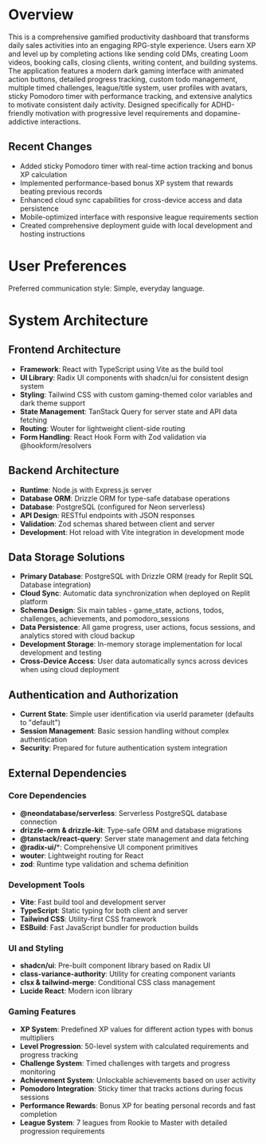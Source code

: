 # Overview

This is a comprehensive gamified productivity dashboard that transforms daily sales activities into an engaging RPG-style experience. Users earn XP and level up by completing actions like sending cold DMs, creating Loom videos, booking calls, closing clients, writing content, and building systems. The application features a modern dark gaming interface with animated action buttons, detailed progress tracking, custom todo management, multiple timed challenges, league/title system, user profiles with avatars, sticky Pomodoro timer with performance tracking, and extensive analytics to motivate consistent daily activity. Designed specifically for ADHD-friendly motivation with progressive level requirements and dopamine-addictive interactions.

## Recent Changes
- Added sticky Pomodoro timer with real-time action tracking and bonus XP calculation
- Implemented performance-based bonus XP system that rewards beating previous records
- Enhanced cloud sync capabilities for cross-device access and data persistence
- Mobile-optimized interface with responsive league requirements section
- Created comprehensive deployment guide with local development and hosting instructions

# User Preferences

Preferred communication style: Simple, everyday language.

# System Architecture

## Frontend Architecture
- **Framework**: React with TypeScript using Vite as the build tool
- **UI Library**: Radix UI components with shadcn/ui for consistent design system
- **Styling**: Tailwind CSS with custom gaming-themed color variables and dark theme support
- **State Management**: TanStack Query for server state and API data fetching
- **Routing**: Wouter for lightweight client-side routing
- **Form Handling**: React Hook Form with Zod validation via @hookform/resolvers

## Backend Architecture
- **Runtime**: Node.js with Express.js server
- **Database ORM**: Drizzle ORM for type-safe database operations
- **Database**: PostgreSQL (configured for Neon serverless)
- **API Design**: RESTful endpoints with JSON responses
- **Validation**: Zod schemas shared between client and server
- **Development**: Hot reload with Vite integration in development mode

## Data Storage Solutions
- **Primary Database**: PostgreSQL with Drizzle ORM (ready for Replit SQL Database integration)
- **Cloud Sync**: Automatic data synchronization when deployed on Replit platform
- **Schema Design**: Six main tables - game_state, actions, todos, challenges, achievements, and pomodoro_sessions
- **Data Persistence**: All game progress, user actions, focus sessions, and analytics stored with cloud backup
- **Development Storage**: In-memory storage implementation for local development and testing
- **Cross-Device Access**: User data automatically syncs across devices when using cloud deployment

## Authentication and Authorization
- **Current State**: Simple user identification via userId parameter (defaults to "default")
- **Session Management**: Basic session handling without complex authentication
- **Security**: Prepared for future authentication system integration

## External Dependencies

### Core Dependencies
- **@neondatabase/serverless**: Serverless PostgreSQL database connection
- **drizzle-orm & drizzle-kit**: Type-safe ORM and database migrations
- **@tanstack/react-query**: Server state management and data fetching
- **@radix-ui/***: Comprehensive UI component primitives
- **wouter**: Lightweight routing for React
- **zod**: Runtime type validation and schema definition

### Development Tools
- **Vite**: Fast build tool and development server
- **TypeScript**: Static typing for both client and server
- **Tailwind CSS**: Utility-first CSS framework
- **ESBuild**: Fast JavaScript bundler for production builds

### UI and Styling
- **shadcn/ui**: Pre-built component library based on Radix UI
- **class-variance-authority**: Utility for creating component variants
- **clsx & tailwind-merge**: Conditional CSS class management
- **Lucide React**: Modern icon library

### Gaming Features
- **XP System**: Predefined XP values for different action types with bonus multipliers
- **Level Progression**: 50-level system with calculated requirements and progress tracking
- **Challenge System**: Timed challenges with targets and progress monitoring
- **Achievement System**: Unlockable achievements based on user activity
- **Pomodoro Integration**: Sticky timer that tracks actions during focus sessions
- **Performance Rewards**: Bonus XP for beating personal records and fast completion
- **League System**: 7 leagues from Rookie to Master with detailed progression requirements